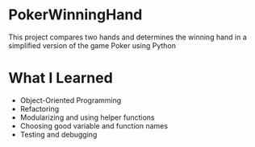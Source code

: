 # PokerWinningHand
This project compares two hands and determines the winning hand in a simplified version of the game Poker using Python

# What I Learned
- Object-Oriented Programming
- Refactoring
- Modularizing and using helper functions
- Choosing good variable and function names
- Testing and debugging

